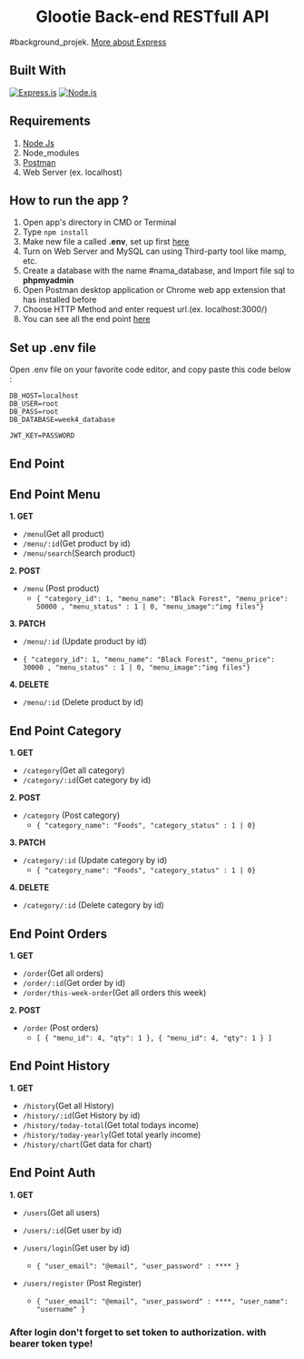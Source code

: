 <h1 align="center">Glootie Back-end RESTfull API</h1>

#background_projek. [More about Express](https://en.wikipedia.org/wiki/Express.js)

## Built With

[![Express.js](https://img.shields.io/badge/Express.js-4.x-orange.svg?style=rounded-square)](https://expressjs.com/en/starter/installing.html)
[![Node.js](https://img.shields.io/badge/Node.js-v.12.13-green.svg?style=rounded-square)](https://nodejs.org/)

## Requirements

1. <a href="https://nodejs.org/en/download/">Node Js</a>
2. Node_modules
3. <a href="https://www.getpostman.com/">Postman</a>
4. Web Server (ex. localhost)

## How to run the app ?

1. Open app's directory in CMD or Terminal
2. Type `npm install`
3. Make new file a called **.env**, set up first [here](#set-up-env-file)
4. Turn on Web Server and MySQL can using Third-party tool like mamp, etc.
5. Create a database with the name #nama_database, and Import file sql to **phpmyadmin**
6. Open Postman desktop application or Chrome web app extension that has installed before
7. Choose HTTP Method and enter request url.(ex. localhost:3000/)
8. You can see all the end point [here](#end-point)

## Set up .env file

Open .env file on your favorite code editor, and copy paste this code below :

```
DB_HOST=localhost
DB_USER=root
DB_PASS=root
DB_DATABASE=week4_database

JWT_KEY=PASSWORD
```

## End Point

## End Point Menu

**1. GET**

- `/menu`(Get all product)
- `/menu/:id`(Get product by id)
- `/menu/search`(Search product)

**2. POST**

- `/menu` (Post product)
  - `{ "category_id": 1, "menu_name": "Black Forest", "menu_price": 50000 , "menu_status" : 1 | 0, "menu_image":"img files"}`

**3. PATCH**

- `/menu/:id` (Update product by id)

- `{ "category_id": 1, "menu_name": "Black Forest", "menu_price": 30000 , "menu_status" : 1 | 0, "menu_image":"img files"}`

**4. DELETE**

- `/menu/:id` (Delete product by id)

## End Point Category

**1. GET**

- `/category`(Get all category)
- `/category/:id`(Get category by id)

**2. POST**

- `/category` (Post category)
  - `{ "category_name": "Foods", "category_status" : 1 | 0}`

**3. PATCH**

- `/category/:id` (Update category by id)
  - `{ "category_name": "Foods", "category_status" : 1 | 0}`

**4. DELETE**

- `/category/:id` (Delete category by id)

## End Point Orders

**1. GET**

- `/order`(Get all orders)
- `/order/:id`(Get order by id)
- `/order/this-week-order`(Get all orders this week)

**2. POST**

- `/order` (Post orders)
  - `[ { "menu_id": 4, "qty": 1 }, { "menu_id": 4, "qty": 1 } ]`

## End Point History

**1. GET**

- `/history`(Get all History)
- `/history/:id`(Get History by id)
- `/history/today-total`(Get total todays income)
- `/history/today-yearly`(Get total yearly income)
- `/history/chart`(Get data for chart)

## End Point Auth

**1. GET**

- `/users`(Get all users)
- `/users/:id`(Get user by id)
- `/users/login`(Get user by id)

  - `{ "user_email": "@email", "user_password" : **** }`

- `/users/register` (Post Register)
  - `{ "user_email": "@email", "user_password" : ****, "user_name": "username" }`

### After login don't forget to set token to authorization. with bearer token type!
